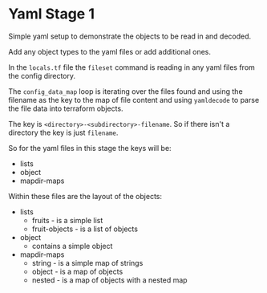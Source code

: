 # Yaml Stage 1

Simple yaml setup to demonstrate the objects to be read in and decoded.

Add any object types to the yaml files or add additional ones.

In the `locals.tf` file the `fileset` command is reading in any yaml files from the config directory.

The `config_data_map` loop is iterating over the files found and using the filename as the key to the map of file content and using `yamldecode` to parse the file data into terraform objects.

The key is `<directory>-<subdirectory>-filename`. So if there isn't a directory the key is just `filename`.

So for the yaml files in this stage the keys will be:

- lists
- object
- mapdir-maps

Within these files are the layout of the objects:

- lists
  - fruits - is a simple list
  - fruit-objects - is a list of objects
- object
  - contains a simple object
- mapdir-maps
  - string - is a simple map of strings
  - object - is a map of objects
  - nested - is a map of objects with a nested map
